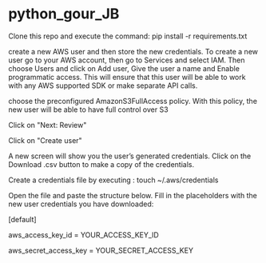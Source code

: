 # python_gour_JB

Clone this repo and execute the command: pip install -r requirements.txt

create a new AWS user and then store the new credentials.
To create a new user go to your AWS account, then go to Services and select IAM. Then choose Users and click on Add user,
Give the user a name and Enable programmatic access. This will ensure that this user will be able to work with any AWS supported SDK or make separate API calls.

choose the preconfigured AmazonS3FullAccess policy. With this policy, the new user will be able to have full control over S3

Click on 
"Next: Review"

Click on
"Create user"

A new screen will show you the user’s generated credentials. Click on the Download .csv button to make a copy of the credentials.

Create a credentials file by executing : touch ~/.aws/credentials

Open the file and paste the structure below. Fill in the placeholders with the new user credentials you have downloaded:

[default]

aws_access_key_id = YOUR_ACCESS_KEY_ID

aws_secret_access_key = YOUR_SECRET_ACCESS_KEY

